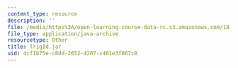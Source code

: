 ```yaml
---
content_type: resource
description: ''
file: /media/https%3A/open-learning-course-data-rc.s3.amazonaws.com/18-03sc-differential-equations-fall-2011/4cf1b75ec8dd26524207c461e3f867c8_TrigId.jar
file_type: application/java-archive
resourcetype: Other
title: TrigId.jar
uid: 4cf1b75e-c8dd-2652-4207-c461e3f867c8
---
```

